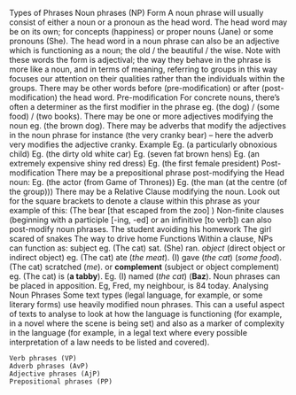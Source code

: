 Types of Phrases
	Noun phrases (NP)
		Form
			A noun phrase will usually consist of either a noun or a pronoun as the head word. 
			The head word may be on its own; for concepts (happiness) or proper nouns (Jane) or some pronouns (She).
			The head word in a noun phrase can also be an adjective which is functioning as a noun; the old / the beautiful / the wise. 
				Note with these words the form is adjectival; the way they behave in the phrase is more like a noun, and in terms of meaning, referring to groups in this way focuses our attention on their qualities rather than the individuals within the groups.
			There may be other words before (pre-modification) or after (post-modification) the head word. 
			Pre-modification
				For concrete nouns, there’s often a determiner as the first modifier in the phrase
					 eg. (the dog) / (some food) / (two books). 
				There may be one or more adjectives modifying the noun 
					eg. (the brown dog).
				There may be adverbs that modify the adjectives in the noun phrase for instance (the very cranky bear) – here the adverb very modifies the adjective cranky.
				Example
					Eg. (a particularly obnoxious child)
					Eg. (the dirty old white car)
					Eg. (seven fat brown hens)
					Eg. (an extremely expensive shiny red dress)
					Eg. (the first female president)
			Post-modification
				There may be a prepositional phrase post-modifying the Head noun:
					Eg. (the actor (from Game of Thrones))
					Eg. (the man (at the centre (of the group)))
				There may be a Relative Clause modifying the noun. Look out for the square brackets to denote a clause within this phrase as your example of this:
					(The bear [that escaped from the zoo] )
				Non-finite clauses (beginning with a participle [-ing, -ed] or an infinitive [to verb]) can also post-modify noun phrases.
					The student avoiding his homework
					The girl scared of snakes
					The way to drive home
		Functions
			Within a clause, NPs can function as: 
				subject 
					eg. (The cat) sat. (She) ran. 
				*object* (direct object or indirect object)
					eg. (The cat) ate (*the meat*).   (I) gave (*the cat*) (*some food*).  (The cat) scratched (*me*).
				or **complement** (subject or object complement)
					eg. (The cat) is (**a tabby**).
					Eg.   (I) named (*the cat*) (**Baz**).
			Noun phrases can be placed in apposition.
				Eg, Fred, my neighbour, is 84 today.
			Analysing Noun Phrases
				Some text types (legal language, for example, or some literary forms) use heavily modified noun phrases. This can a useful aspect of texts to analyse to look at how the language is functioning (for example, in a novel where the scene is being set) and also as a marker of complexity in the language (for example, in a legal text where every possible interpretation of a law needs to be listed and covered). 










	Verb phrases (VP)
	Adverb phrases (AvP)
	Adjective phrases (AjP)
	Prepositional phrases (PP)

